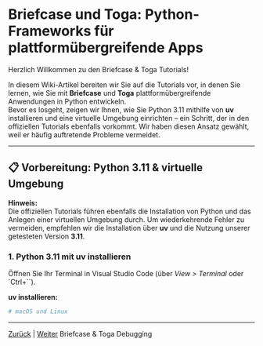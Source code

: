 # Briefcase und Toga: Python-Frameworks für plattformübergreifende Apps

Herzlich Willkommen zu den Briefcase & Toga Tutorials!

In diesem Wiki-Artikel bereiten wir Sie auf die Tutorials vor, in denen Sie lernen, wie Sie mit **Briefcase** und **Toga** plattformübergreifende Anwendungen in Python entwickeln.  
Bevor es losgeht, zeigen wir Ihnen, wie Sie Python 3.11 mithilfe von **uv** installieren und eine virtuelle Umgebung einrichten – ein Schritt, der in den offiziellen Tutorials ebenfalls vorkommt. Wir haben diesen Ansatz gewählt, weil er häufig auftretende Probleme vermeidet.
<!-- dringende inhaltliche Überarbeitung des kompletten Python-Themas notwendig - Installation scheinbar doppelt? Zusammenhänge/Reihenfolge der Docs unklar -->
---

## 📋 Vorbereitung: Python 3.11 & virtuelle Umgebung

**Hinweis:**  
Die offiziellen Tutorials führen ebenfalls die Installation von Python und das Anlegen einer virtuellen Umgebung durch. Um wiederkehrende Fehler zu vermeiden, empfehlen wir die Installation über **uv** und die Nutzung unserer getesteten Version **3.11**.

### 1. Python 3.11 mit uv installieren

Öffnen Sie Ihr Terminal in Visual Studio Code (über _View > Terminal_ oder `Ctrl+``).

**uv installieren:**

```bash
# macOS und Linux
```

---

[Zurück](../../04-python/01-debugging/) | [Weiter](../02-briefcase-toga/01-debugging/README.md) Briefcase & Toga Debugging
